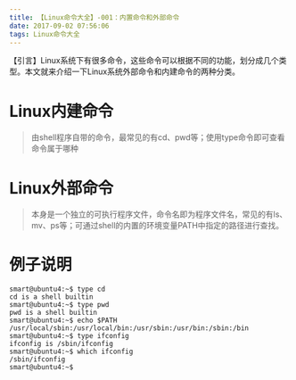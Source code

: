 ```yaml
---
title: 【Linux命令大全】-001：内置命令和外部命令
date: 2017-09-02 07:56:06
tags: Linux命令大全
---
```

【引言】Linux系统下有很多命令，这些命令可以根据不同的功能，划分成几个类型。本文就来介绍一下Linux系统外部命令和内建命令的两种分类。
<!-- more -->

# Linux内建命令
> 由shell程序自带的命令，最常见的有cd、pwd等；使用type命令即可查看命令属于哪种

# Linux外部命令
> 本身是一个独立的可执行程序文件，命令名即为程序文件名，常见的有ls、mv、ps等；可通过shell的内置的环境变量PATH中指定的路径进行查找。

# 例子说明
```
smart@ubuntu4:~$ type cd
cd is a shell builtin
smart@ubuntu4:~$ type pwd
pwd is a shell builtin
smart@ubuntu4:~$ echo $PATH
/usr/local/sbin:/usr/local/bin:/usr/sbin:/usr/bin:/sbin:/bin
smart@ubuntu4:~$ type ifconfig
ifconfig is /sbin/ifconfig
smart@ubuntu4:~$ which ifconfig
/sbin/ifconfig
smart@ubuntu4:~$ 
```